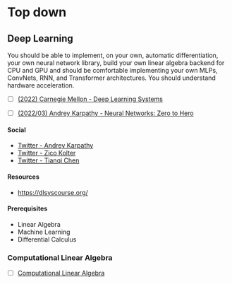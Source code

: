 # Top down

## Deep Learning
You should be able to implement, on your own, automatic differentiation, your own neural network library, build your own linear algebra backend 
for CPU and GPU and should be comfortable implementing your own MLPs, ConvNets, RNN, and Transformer architectures. You should understand hardware acceleration.

- [ ] [(2022) Carnegie Mellon - Deep Learning Systems](dnn01)
- [ ] [(2022/03) Andrey Karpathy - Neural Networks: Zero to Hero](dnn02)


[dnn01]: https://www.youtube.com/watch?v=qbJqOFMyIwg
[dnn02]: https://www.youtube.com/watch?v=VMj-3S1tku0&list=PLAqhIrjkxbuWI23v9cThsA9GvCAUhRvKZ

#### Social
* [Twitter - Andrey Karpathy](https://twitter.com/karpathy)
* [Twitter - Zico Kolter](https://twitter.com/zicokolter)
* [Twitter - Tianqi Chen](https://twitter.com/tqchenml)


#### Resources
* https://dlsyscourse.org/

#### Prerequisites
* Linear Algebra
* Machine Learning
* Differential Calculus

### Computational Linear Algebra

- [ ] [Computational Linear Algebra](https://www.youtube.com/playlist?list=PLtmWHNX-gukIc92m1K0P6bIOnZb-mg0hY)

